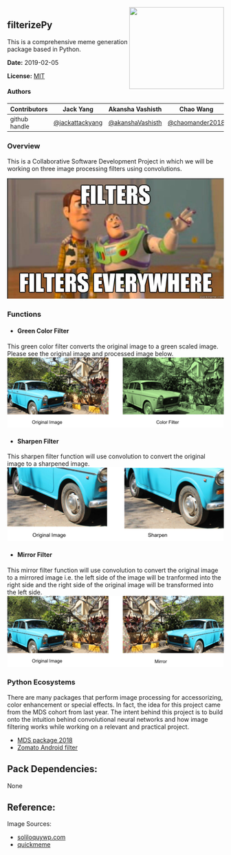 <img src="https://soliloquywp.com/wp-content/uploads/2016/03/autobuild_addon-550x339.png" align="right" height="190" width="220"/>

## filterizePy
This is a comprehensive meme generation package based in Python.

**Date:** 2019-02-05

**License:** [MIT](https://opensource.org/licenses/MIT)

#### Authors

|Contributors |Jack Yang| Akansha Vashisth |Chao Wang|
|---|---|---|----|
|github handle|[@jackattackyang](https://github.com/jackattackyang)|[@akanshaVashisth](https://github.com/akanshaVashisth)|[@chaomander2018](https://github.com/chaomander2018)|

### Overview

This is a Collaborative Software Development Project in which we will be working on three image processing filters using convolutions.

![theme](img/theme.png)
### Functions

- #### Green Color Filter
This green color filter converts the original image to a green scaled image.
Please see the original image and processed image below.
![insert green filter before and after](img/color_filter.png)

- #### Sharpen Filter
This sharpen filter function will use convolution to convert the original image to a sharpened image.
![insert a cropped image before and after](img/sharpen.png)


- #### Mirror Filter
This mirror filter function will use convolution to convert the original image to a mirrored image i.e. the left side of the image will be tranformed into the right side and the right side of the original image will be transformed into the left side.
![insert flag image before and after](img/mirror.png)


### Python Ecosystems
There are many packages that perform image processing for accessorizing, color enhancement or special effects. In fact, the idea for this project came from the MDS cohort from last year. The intent behind this project is to build onto the intuition behind convolutional neural networks and how image filtering works while working on a relevant and practical project.
* [MDS package 2018](https://github.com/UBC-MDS/InstaR/tree/v4.0)
* [Zomato Android filter](https://github.com/Zomato/AndroidPhotoFilters)

## Pack Dependencies:
None


## Reference:
Image Sources:
- [soliloquywp.com](https://soliloquywp.com/wp-content/uploads/2016/03/autobuild_addon-550x339.png)
- [quickmeme](http://www.quickmeme.com/img/2f/2f516b33efd7251b57bad254f1688131458e13d005972810676ea9622a6c4d29.jpg)
